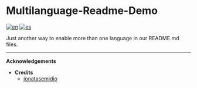 # Multilanguage-Readme-Demo
[![en](https://img.shields.io/badge/lang-en-red.svg)](https://github.com/jonatasemidio/multilanguage-readme-pattern/blob/master/README.md)
[![es](https://img.shields.io/badge/lang-es-yellow.svg)](https://github.com/DaniDeDos/Multilanguage-Readme-Demo/blob/main/languages/README.es.md)



Just another way to enable more than one language in our README.md files.

---

**Acknowledgements**

   - **Credits**
      + [jonatasemidio](https://github.com/jonatasemidio/multilanguage-readme-pattern/tree/master)
<!--
   - **Special thanks to**
      + [jonatasemidio](https://github.com/jonatasemidio/multilanguage-readme-pattern/tree/master)
